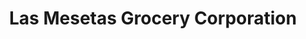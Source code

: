 ---
title: "Las Mesetas Grocery Corporation"
url: /brooklyn/las-mesetas-grocery-corporation/
shop: convenience
---